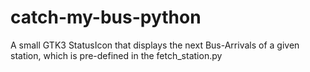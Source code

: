 catch-my-bus-python
===================

A small GTK3 StatusIcon that displays the next Bus-Arrivals of a given station, which is pre-defined
in the fetch_station.py
